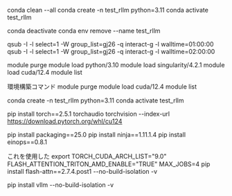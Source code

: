 conda clean --all
conda create -n test_rllm python=3.11
conda activate test_rllm

conda deactivate
conda env remove --name test_rllm


qsub -I -l select=1 -W group_list=gj26 -q interact-g -l walltime=01:00:00
qsub -I -l select=1 -W group_list=gj26 -q interact-g -l walltime=02:00:00

module purge 
module load python/3.10
module load singularity/4.2.1
module load cuda/12.4
module list


環境構築コマンド
module purge 
module load cuda/12.4
module list

conda create -n test_rllm python=3.11
conda activate test_rllm

pip install torch==2.5.1 torchaudio torchvision --index-url https://download.pytorch.org/whl/cu124

pip install packaging==25.0
pip install ninja==1.11.1.4
pip install einops==0.8.1

これを使用した
export TORCH_CUDA_ARCH_LIST="9.0"
FLASH_ATTENTION_TRITON_AMD_ENABLE="TRUE"
MAX_JOBS=4 pip install flash-attn==2.7.4.post1 --no-build-isolation -v

pip install vllm --no-build-isolation -v

